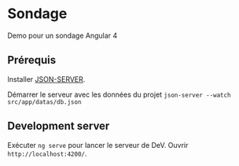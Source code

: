 # Sondage

Demo pour un sondage Angular 4

## Prérequis

Installer [JSON-SERVER](https://github.com/typicode/json-server).

Démarrer le serveur avec les données du projet `json-server --watch src/app/datas/db.json`

## Development server

Exécuter `ng serve` pour lancer le serveur de DeV. Ouvrir `http://localhost:4200/`.
